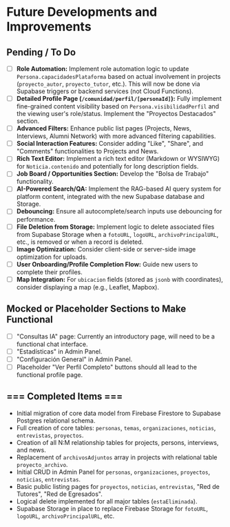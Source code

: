 # Future Developments and Improvements

## Pending / To Do

- [ ] **Role Automation:** Implement role automation logic to update `Persona.capacidadesPlataforma` based on actual involvement in projects (`proyecto_autor`, `proyecto_tutor`, etc.). This will now be done via Supabase triggers or backend services (not Cloud Functions).
- [ ] **Detailed Profile Page (`/comunidad/perfil/[personaId]`):** Fully implement fine-grained content visibility based on `Persona.visibilidadPerfil` and the viewing user's role/status. Implement the "Proyectos Destacados" section.
- [ ] **Advanced Filters:** Enhance public list pages (Projects, News, Interviews, Alumni Network) with more advanced filtering capabilities.
- [ ] **Social Interaction Features:** Consider adding "Like", "Share", and "Comments" functionalities to Projects and News.
- [ ] **Rich Text Editor:** Implement a rich text editor (Markdown or WYSIWYG) for `Noticia.contenido` and potentially for long description fields.
- [ ] **Job Board / Opportunities Section:** Develop the "Bolsa de Trabajo" functionality.
- [ ] **AI-Powered Search/QA:** Implement the RAG-based AI query system for platform content, integrated with the new Supabase database and Storage.
- [ ] **Debouncing:** Ensure all autocomplete/search inputs use debouncing for performance.
- [ ] **File Deletion from Storage:** Implement logic to delete associated files from Supabase Storage when a `fotoURL`, `logoURL`, `archivoPrincipalURL`, etc., is removed or when a record is deleted.
- [ ] **Image Optimization:** Consider client-side or server-side image optimization for uploads.
- [ ] **User Onboarding/Profile Completion Flow:** Guide new users to complete their profiles.
- [ ] **Map Integration:** For `ubicacion` fields (stored as `jsonb` with coordinates), consider displaying a map (e.g., Leaflet, Mapbox).

## Mocked or Placeholder Sections to Make Functional

- [ ] "Consultas IA" page: Currently an introductory page, will need to be a functional chat interface.
- [ ] "Estadísticas" in Admin Panel.
- [ ] "Configuración General" in Admin Panel.
- [ ] Placeholder "Ver Perfil Completo" buttons should all lead to the functional profile page.

## === Completed Items ===

- Initial migration of core data model from Firebase Firestore to Supabase Postgres relational schema.
- Full creation of core tables: `personas`, `temas`, `organizaciones`, `noticias`, `entrevistas`, `proyectos`.
- Creation of all N:M relationship tables for projects, persons, interviews, and news.
- Replacement of `archivosAdjuntos` array in projects with relational table `proyecto_archivo`.
- Initial CRUD in Admin Panel for `personas`, `organizaciones`, `proyectos`, `noticias`, `entrevistas`.
- Basic public listing pages for `proyectos`, `noticias`, `entrevistas`, "Red de Tutores", "Red de Egresados".
- Logical delete implemented for all major tables (`estaEliminada`).
- Supabase Storage in place to replace Firebase Storage for `fotoURL`, `logoURL`, `archivoPrincipalURL`, etc.

